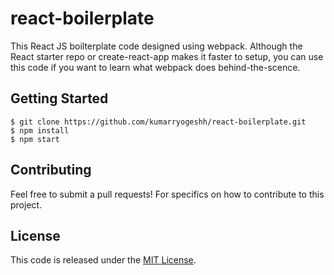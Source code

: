# react-boilerplate
This React JS boilterplate code designed using webpack. Although the React starter repo or create-react-app makes it faster to setup, you can use this code if you want to learn what webpack does behind-the-scence.

## Getting Started

```shell
$ git clone https://github.com/kumarryogeshh/react-boilerplate.git
$ npm install
$ npm start
```

## Contributing
Feel free to submit a pull requests! For specifics on how to contribute to this project.

## License
This code is released under the [MIT License](LICENSE).

